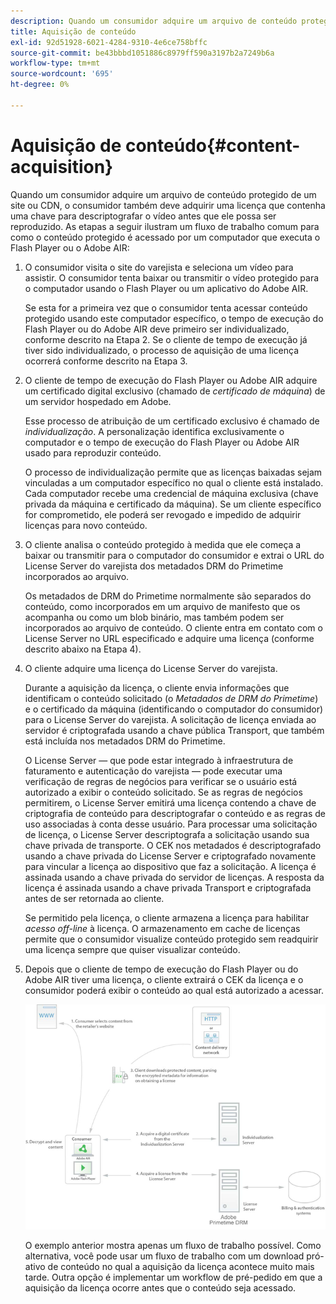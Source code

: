 ```yaml
---
description: Quando um consumidor adquire um arquivo de conteúdo protegido de um site ou CDN, o consumidor também deve adquirir uma licença que contenha uma chave para descriptografar o vídeo antes que ele possa ser reproduzido. As etapas a seguir ilustram um fluxo de trabalho comum para saber como o conteúdo protegido é acessado por um computador que executa o Flash Player ou o Adobe AIR
title: Aquisição de conteúdo
exl-id: 92d51928-6021-4284-9310-4e6ce758bffc
source-git-commit: be43bbbd1051886c8979ff590a3197b2a7249b6a
workflow-type: tm+mt
source-wordcount: '695'
ht-degree: 0%

---
```


# Aquisição de conteúdo{#content-acquisition}

Quando um consumidor adquire um arquivo de conteúdo protegido de um site ou CDN, o consumidor também deve adquirir uma licença que contenha uma chave para descriptografar o vídeo antes que ele possa ser reproduzido. As etapas a seguir ilustram um fluxo de trabalho comum para como o conteúdo protegido é acessado por um computador que executa o Flash Player ou o Adobe AIR:

1. O consumidor visita o site do varejista e seleciona um vídeo para assistir. O consumidor tenta baixar ou transmitir o vídeo protegido para o computador usando o Flash Player ou um aplicativo do Adobe AIR.

   Se esta for a primeira vez que o consumidor tenta acessar conteúdo protegido usando este computador específico, o tempo de execução do Flash Player ou do Adobe AIR deve primeiro ser individualizado, conforme descrito na Etapa 2. Se o cliente de tempo de execução já tiver sido individualizado, o processo de aquisição de uma licença ocorrerá conforme descrito na Etapa 3.

1. O cliente de tempo de execução do Flash Player ou Adobe AIR adquire um certificado digital exclusivo (chamado de *certificado de máquina*) de um servidor hospedado em Adobe.

   Esse processo de atribuição de um certificado exclusivo é chamado de *individualização*. A personalização identifica exclusivamente o computador e o tempo de execução do Flash Player ou Adobe AIR usado para reproduzir conteúdo.

   O processo de individualização permite que as licenças baixadas sejam vinculadas a um computador específico no qual o cliente está instalado. Cada computador recebe uma credencial de máquina exclusiva (chave privada da máquina e certificado da máquina). Se um cliente específico for comprometido, ele poderá ser revogado e impedido de adquirir licenças para novo conteúdo.

1. O cliente analisa o conteúdo protegido à medida que ele começa a baixar ou transmitir para o computador do consumidor e extrai o URL do License Server do varejista dos metadados DRM do Primetime incorporados ao arquivo.

   Os metadados de DRM do Primetime normalmente são separados do conteúdo, como incorporados em um arquivo de manifesto que os acompanha ou como um blob binário, mas também podem ser incorporados ao arquivo de conteúdo. O cliente entra em contato com o License Server no URL especificado e adquire uma licença (conforme descrito abaixo na Etapa 4).
1. O cliente adquire uma licença do License Server do varejista.

   Durante a aquisição da licença, o cliente envia informações que identificam o conteúdo solicitado (o *Metadados de DRM do Primetime*) e o certificado da máquina (identificando o computador do consumidor) para o License Server do varejista. A solicitação de licença enviada ao servidor é criptografada usando a chave pública Transport, que também está incluída nos metadados DRM do Primetime.

   O License Server — que pode estar integrado à infraestrutura de faturamento e autenticação do varejista — pode executar uma verificação de regras de negócios para verificar se o usuário está autorizado a exibir o conteúdo solicitado. Se as regras de negócios permitirem, o License Server emitirá uma licença contendo a chave de criptografia de conteúdo para descriptografar o conteúdo e as regras de uso associadas à conta desse usuário. Para processar uma solicitação de licença, o License Server descriptografa a solicitação usando sua chave privada de transporte. O CEK nos metadados é descriptografado usando a chave privada do License Server e criptografado novamente para vincular a licença ao dispositivo que faz a solicitação. A licença é assinada usando a chave privada do servidor de licenças. A resposta da licença é assinada usando a chave privada Transport e criptografada antes de ser retornada ao cliente.

   Se permitido pela licença, o cliente armazena a licença para habilitar *acesso off-line* à licença. O armazenamento em cache de licenças permite que o consumidor visualize conteúdo protegido sem readquirir uma licença sempre que quiser visualizar conteúdo.

1. Depois que o cliente de tempo de execução do Flash Player ou do Adobe AIR tiver uma licença, o cliente extrairá o CEK da licença e o consumidor poderá exibir o conteúdo ao qual está autorizado a acessar.

   <!--<a id="fig_s43_gc2_44"></a>-->

   ![](assets/FMRMS_fig01_web.png)

   O exemplo anterior mostra apenas um fluxo de trabalho possível. Como alternativa, você pode usar um fluxo de trabalho com um download pró-ativo de conteúdo no qual a aquisição da licença acontece muito mais tarde. Outra opção é implementar um workflow de pré-pedido em que a aquisição da licença ocorre antes que o conteúdo seja acessado.

